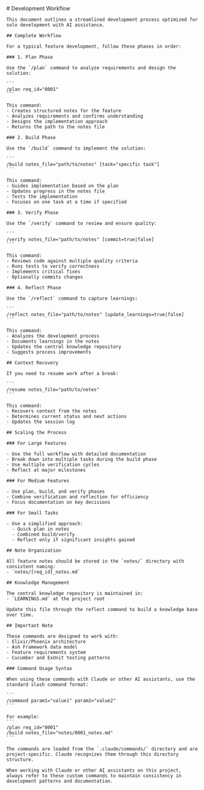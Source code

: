 <prompt>
  <instructions>
    # Development Workflow
    
    This document outlines a streamlined development process optimized for solo development with AI assistance.
    
    ## Complete Workflow
    
    For a typical feature development, follow these phases in order:
    
    ### 1. Plan Phase
    
    Use the `/plan` command to analyze requirements and design the solution:
    
    ```
    /plan req_id="0001"
    ```
    
    This command:
    - Creates structured notes for the feature
    - Analyzes requirements and confirms understanding
    - Designs the implementation approach
    - Returns the path to the notes file
    
    ### 2. Build Phase
    
    Use the `/build` command to implement the solution:
    
    ```
    /build notes_file="path/to/notes" [task="specific task"]
    ```
    
    This command:
    - Guides implementation based on the plan
    - Updates progress in the notes file
    - Tests the implementation
    - Focuses on one task at a time if specified
    
    ### 3. Verify Phase
    
    Use the `/verify` command to review and ensure quality:
    
    ```
    /verify notes_file="path/to/notes" [commit=true|false]
    ```
    
    This command:
    - Reviews code against multiple quality criteria
    - Runs tests to verify correctness
    - Implements critical fixes
    - Optionally commits changes
    
    ### 4. Reflect Phase
    
    Use the `/reflect` command to capture learnings:
    
    ```
    /reflect notes_file="path/to/notes" [update_learnings=true|false]
    ```
    
    This command:
    - Analyzes the development process
    - Documents learnings in the notes
    - Updates the central knowledge repository
    - Suggests process improvements
    
    ## Context Recovery
    
    If you need to resume work after a break:
    
    ```
    /resume notes_file="path/to/notes"
    ```
    
    This command:
    - Recovers context from the notes
    - Determines current status and next actions
    - Updates the session log
    
    ## Scaling the Process
    
    ### For Large Features
    
    - Use the full workflow with detailed documentation
    - Break down into multiple tasks during the build phase
    - Use multiple verification cycles
    - Reflect at major milestones
    
    ### For Medium Features
    
    - Use plan, build, and verify phases
    - Combine verification and reflection for efficiency
    - Focus documentation on key decisions
    
    ### For Small Tasks
    
    - Use a simplified approach:
      - Quick plan in notes
      - Combined build/verify
      - Reflect only if significant insights gained
    
    ## Note Organization
    
    All feature notes should be stored in the `notes/` directory with consistent naming:
    - `notes/[req_id]_notes.md`
    
    ## Knowledge Management
    
    The central knowledge repository is maintained in:
    - `LEARNINGS.md` at the project root
    
    Update this file through the reflect command to build a knowledge base over time.
    
    ## Important Note
    
    These commands are designed to work with:
    - Elixir/Phoenix architecture
    - Ash Framework data model
    - Feature requirements system
    - Cucumber and ExUnit testing patterns
    
    ### Command Usage Syntax
    
    When using these commands with Claude or other AI assistants, use the standard slash command format:
    
    ```
    /command param1="value1" param2="value2"
    ```
    
    For example:
    ```
    /plan req_id="0001"
    /build notes_file="notes/0001_notes.md"
    ```
    
    The commands are loaded from the `.claude/commands/` directory and are project-specific. Claude recognizes them through this directory structure.
    
    When working with Claude or other AI assistants on this project, always refer to these custom commands to maintain consistency in development patterns and documentation.
  </instructions>
</prompt>